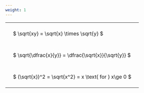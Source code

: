 ```yaml
---
weight: 1
---
```


<style type="text/css">
#T_83f7c th.col_heading {
  text-align: left;
  font-size: 1em;
}
#T_83f7c td {
  text-align: left;
  font-size: 1em;
  padding: 1.5em;
}
</style>
<table id="T_83f7c">
  <thead>
  </thead>
  <tbody>
    <tr>
      <td id="T_83f7c_row0_col0" class="data row0 col0" >$ \sqrt{xy} = \sqrt{x} \times \sqrt{y} $</td>
    </tr>
    <tr>
      <td id="T_83f7c_row1_col0" class="data row1 col0" >$ \sqrt{\dfrac{x}{y}} = \dfrac{\sqrt{x}}{\sqrt{y}} $</td>
    </tr>
    <tr>
      <td id="T_83f7c_row2_col0" class="data row2 col0" >$ (\sqrt{x})^2 = \sqrt{x^2} = x \text{ for } x\ge 0 $</td>
    </tr>
  </tbody>
</table>
